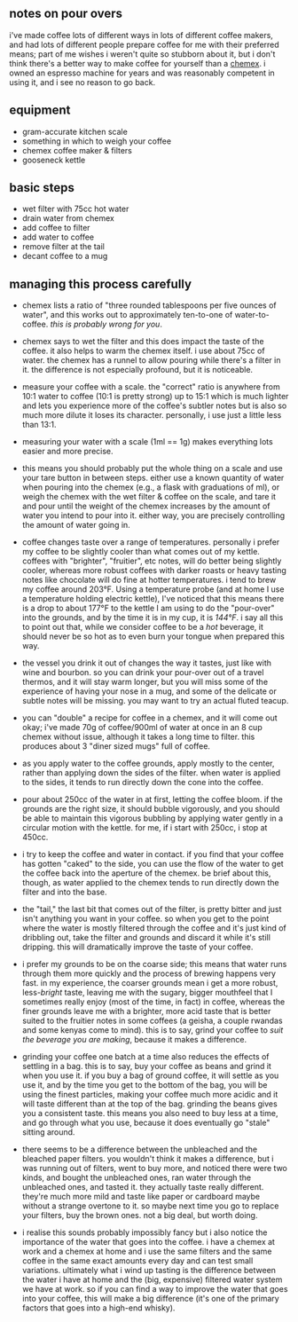 notes on pour overs
---
i've made coffee lots of different ways in lots of different coffee makers, and had lots of different people prepare coffee for me with their preferred means; part of me wishes i weren't quite so stubborn about it, but i don't think there's a better way to make coffee for yourself than a [chemex](http://www.chemexcoffeemaker.com/). i owned an espresso machine for years and was reasonably competent in using it, and i see no reason to go back.

equipment
---
- gram-accurate kitchen scale
- something in which to weigh your coffee
- chemex coffee maker & filters
- gooseneck kettle

basic steps
---
- wet filter with 75cc hot water
- drain water from chemex
- add coffee to filter
- add water to coffee
- remove filter at the tail
- decant coffee to a mug

managing this process carefully
---
- chemex lists a ratio of "three rounded tablespoons per five ounces of water", and this works out to approximately ten-to-one of water-to-coffee. *this is probably wrong for you*.

- chemex says to wet the filter and this does impact the taste of the coffee. it also helps to warm the chemex itself. i use about 75cc of water. the chemex has a runnel to allow pouring while there's a filter in it. the difference is not especially profound, but it is noticeable.

- measure your coffee with a scale. the "correct" ratio is anywhere from 10:1 water to coffee (10:1 is pretty strong) up to 15:1 which is much lighter and lets you experience more of the coffee's subtler notes but is also so much more dilute it loses its character. personally, i use just a little less than 13:1.

- measuring your water with a scale (1ml == 1g) makes everything lots easier and more precise.

- this means you should probably put the whole thing on a scale and use your tare button in between steps. either use a known quantity of water when pouring into the chemex (e.g., a flask with graduations of ml), or weigh the chemex with the wet filter & coffee on the scale, and tare it and pour until the weight of the chemex increases by the amount of water you intend to pour into it. either way, you are precisely controlling the amount of water going in.

- coffee changes taste over a range of temperatures. personally i prefer my coffee to be slightly cooler than what comes out of my kettle. coffees with "brighter", "fruitier", etc notes, will do better being slightly cooler, whereas more robust coffees with darker roasts or heavy tasting notes like chocolate will do fine at hotter temperatures. i tend to brew my coffee around 203&deg;F. Using a temperature probe (and at home I use a temperature holding electric kettle), I've noticed that this means there is a drop to about 177&deg;F to the kettle I am using to do the "pour-over" into the grounds, and by the time it is in my cup, it is *144&deg;F*. i say all this to point out that, while we consider coffee to be a *hot* beverage, it should never be so hot as to even burn your tongue when prepared this way.

- the vessel you drink it out of changes the way it tastes, just like with wine and bourbon. so you can drink your pour-over out of a travel thermos, and it will stay warm longer, but you will miss some of the experience of having your nose in a mug, and some of the delicate or subtle notes will be missing. you may want to try an actual fluted teacup.

- you can "double" a recipe for coffee in a chemex, and it will come out okay; i've made 70g of coffee/900ml of water at once in an 8 cup chemex without issue, although it takes a long time to filter. this produces about 3 "diner sized mugs" full of coffee.

- as you apply water to the coffee grounds, apply mostly to the center, rather than applying down the sides of the filter. when water is applied to the sides, it tends to run directly down the cone into the coffee.

- pour about 250cc of the water in at first, letting the coffee bloom. if the grounds are the right size, it should bubble vigorously, and you should be able to maintain this vigorous bubbling by applying water gently in a circular motion with the kettle. for me, if i start with 250cc, i stop at 450cc.

- i try to keep the coffee and water in contact. if you find that your coffee has gotten "caked" to the side, you can use the flow of the water to get the coffee back into the aperture of the chemex. be brief about this, though, as water applied to the chemex tends to run directly down the filter and into the base.

- the "tail," the last bit that comes out of the filter, is pretty bitter and just isn't anything you want in your coffee. so when you get to the point where the water is mostly filtered through the coffee and it's just kind of dribbling out, take the filter and grounds and discard it while it's still dripping. this will dramatically improve the taste of your coffee.

- i prefer my grounds to be on the coarse side; this means that water runs through them more quickly and the process of brewing happens very fast. in my experience, the coarser grounds mean i get a more robust, less-*bright* taste, leaving me with the sugary, bigger mouthfeel that I sometimes really enjoy (most of the time, in fact) in coffee, whereas the finer grounds leave me with a brighter, more acid taste that is better suited to the fruitier notes in some coffees (a geisha, a couple rwandas and some kenyas come to mind). this is to say, grind your coffee to *suit the beverage you are making*, because it makes a difference.

- grinding your coffee one batch at a time also reduces the effects of settling in a bag. this is to say, buy your coffee as beans and grind it when you use it. if you buy a bag of ground coffee, it will settle as you use it, and by the time you get to the bottom of the bag, you will be using the finest particles, making your coffee much more acidic and it will taste different than at the top of the bag. grinding the beans gives you a consistent taste. this means you also need to buy less at a time, and go through what you use, because it does eventually go "stale" sitting around.

- there seems to be a difference between the unbleached and the bleached paper filters. you wouldn't think it makes a difference, but i was running out of filters, went to buy more, and noticed there were two kinds, and bought the unbleached ones, ran water through the unbleached ones, and tasted it. they actually taste really different. they're much more mild and taste like paper or cardboard maybe without a strange overtone to it. so maybe next time you go to replace your filters, buy the brown ones. not a big deal, but worth doing.

- i realise this sounds probably impossibly fancy but i also notice the importance of the water that goes into the coffee. i have a chemex at work and a chemex at home and i use the same filters and the same coffee in the same exact amounts every day and can test small variations. ultimately what i wind up tasting is the difference between the water i have at home and the (big, expensive) filtered water system we have at work. so if you can find a way to improve the water that goes into your coffee, this will make a big difference (it's one of the primary factors that goes into a high-end whisky).
